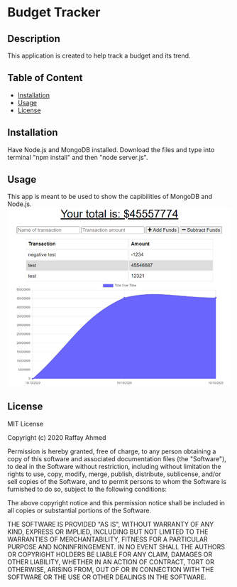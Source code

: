 # Budget Tracker

## Description
This application is created to help track a budget and its trend.

## Table of Content
* [Installation](#installation)
* [Usage](#usage)
* [License](#license)

## Installation
Have Node.js and MongoDB installed. Download the files and type into terminal "npm install" and then "node server.js".

## Usage
This app is meant to be used to show the capibilities of MongoDB and Node.js.
![Image of Dashboard](https://github.com/rahme/budget-tracker/blob/main/public/screenshot/budget%20screenshot.png?raw=true)

## License
MIT License

Copyright (c) 2020 Raffay Ahmed

Permission is hereby granted, free of charge, to any person obtaining a copy
of this software and associated documentation files (the "Software"), to deal
in the Software without restriction, including without limitation the rights
to use, copy, modify, merge, publish, distribute, sublicense, and/or sell
copies of the Software, and to permit persons to whom the Software is
furnished to do so, subject to the following conditions:

The above copyright notice and this permission notice shall be included in all
copies or substantial portions of the Software.

THE SOFTWARE IS PROVIDED "AS IS", WITHOUT WARRANTY OF ANY KIND, EXPRESS OR
IMPLIED, INCLUDING BUT NOT LIMITED TO THE WARRANTIES OF MERCHANTABILITY,
FITNESS FOR A PARTICULAR PURPOSE AND NONINFRINGEMENT. IN NO EVENT SHALL THE
AUTHORS OR COPYRIGHT HOLDERS BE LIABLE FOR ANY CLAIM, DAMAGES OR OTHER
LIABILITY, WHETHER IN AN ACTION OF CONTRACT, TORT OR OTHERWISE, ARISING FROM,
OUT OF OR IN CONNECTION WITH THE SOFTWARE OR THE USE OR OTHER DEALINGS IN THE
SOFTWARE.